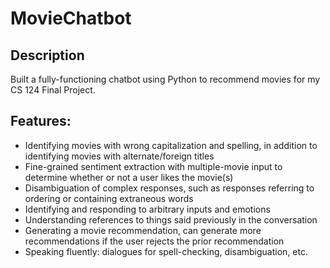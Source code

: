 # MovieChatbot

## Description
Built a fully-functioning chatbot using Python to recommend movies for my CS 124 Final Project.

## Features:
- Identifying movies with wrong capitalization and spelling, in addition to identifying movies with alternate/foreign titles
- Fine-grained sentiment extraction with multiple-movie input to determine whether or not a user likes the movie(s)
- Disambiguation of complex responses, such as responses referring to ordering or containing extraneous words
- Identifying and responding to arbitrary inputs and emotions
- Understanding references to things said previously in the conversation
- Generating a movie recommendation, can generate more recommendations if the user rejects the prior recommendation
- Speaking fluently: dialogues for spell-checking, disambiguation, etc.
